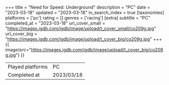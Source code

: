 +++
title = "Need for Speed: Underground"
description = "PC"
date = "2023-03-18"
updated = "2023-03-18"
in_search_index = true
[taxonomies]
platforms = ['pc']
rating = []
genres = ['racing']
[extra]
subtitle = "PC"
completed_at = "2023-03-18"
url_cover_small = "https://images.igdb.com/igdb/image/upload/t_cover_small/co209g.jpg"
url_cover_big = "https://images.igdb.com/igdb/image/upload/t_cover_big/co209g.jpg"
+++
{{ image(src="https://images.igdb.com/igdb/image/upload/t_cover_big/co209g.jpg") }}

|              |            |
| ------------ | ---------- |
| Played platforms    | PC |
| Completed at | 2023/03/18 |


